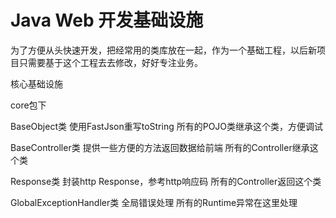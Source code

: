 # Java Web 开发基础设施

为了方便从头快速开发，把经常用的类库放在一起，作为一个基础工程，以后新项目只需要基于这个工程去去修改，好好专注业务。

核心基础设施

core包下

BaseObject类
使用FastJson重写toString
所有的POJO类继承这个类，方便调试

BaseController类
提供一些方便的方法返回数据给前端
所有的Controller继承这个类

Response类
封装http Response，参考http响应码
所有的Controller返回这个类

GlobalExceptionHandler类
全局错误处理
所有的Runtime异常在这里处理